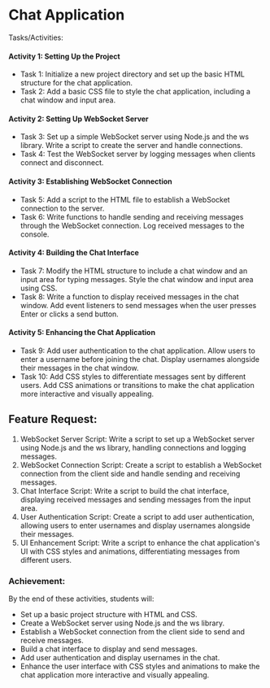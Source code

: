 # Chat Application
Tasks/Activities:

#### Activity 1: Setting Up the Project
- Task 1: Initialize a new project directory and set up the basic HTML structure for the chat application.
- Task 2: Add a basic CSS file to style the chat application, including a chat window and input area.

#### Activity 2: Setting Up WebSocket Server
- Task 3: Set up a simple WebSocket server using Node.js and the ws library. Write a script to create the server and handle connections.
- Task 4: Test the WebSocket server by logging messages when clients connect and disconnect.

#### Activity 3: Establishing WebSocket Connection
- Task 5: Add a script to the HTML file to establish a WebSocket connection to the server.
- Task 6: Write functions to handle sending and receiving messages through the WebSocket connection. Log received messages to the console. 

#### Activity 4: Building the Chat Interface
- Task 7: Modify the HTML structure to include a chat window and an input area for typing messages. Style the chat window and input area using CSS.
- Task 8: Write a function to display received messages in the chat window. Add event listeners to send messages when the user presses Enter or clicks a send button.

#### Activity 5: Enhancing the Chat Application
- Task 9: Add user authentication to the chat application. Allow users to enter a username before joining the chat. Display usernames alongside their messages in the chat window.
- Task 10: Add CSS styles to differentiate messages sent by different users. Add CSS animations or transitions to make the chat application more interactive and visually appealing.

## Feature Request:
1. WebSocket Server Script: Write a script to set up a WebSocket server using Node.js and the ws library, handling connections and logging messages.
2. WebSocket Connection Script: Create a script to establish a WebSocket connection from the client side and handle sending and receiving messages.
3. Chat Interface Script: Write a script to build the chat interface, displaying received messages and sending messages from the input area. 
4. User Authentication Script: Create a script to add user authentication, allowing users to enter usernames and display usernames alongside their messages.
5. UI Enhancement Script: Write a script to enhance the chat application's UI with CSS styles and animations, differentiating messages from different users.

### Achievement:
By the end of these activities, students will:
- Set up a basic project structure with HTML and CSS.
- Create a WebSocket server using Node.js and the ws library.
- Establish a WebSocket connection from the client side to send and receive messages.
- Build a chat interface to display and send messages.
- Add user authentication and display usernames in the chat.
- Enhance the user interface with CSS styles and animations to make the chat application more interactive and visually appealing.
